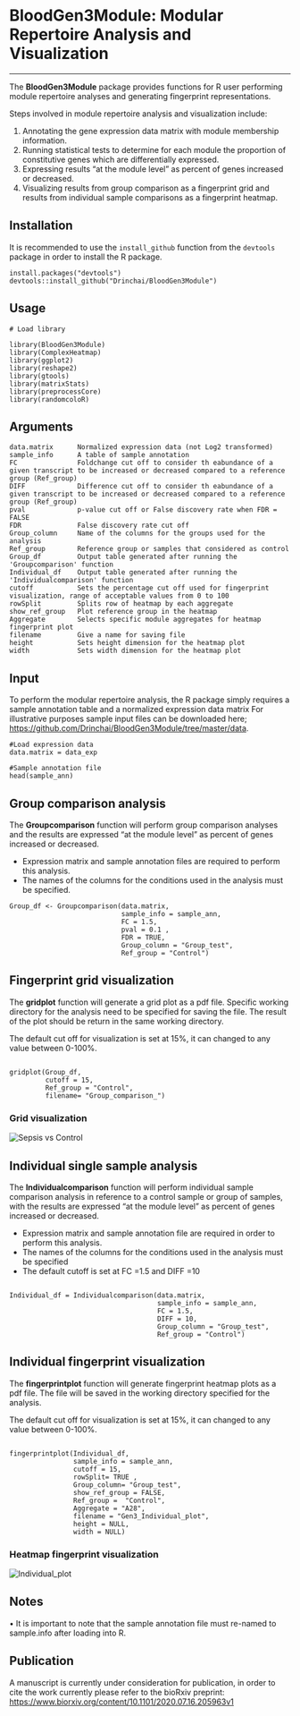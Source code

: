 # BloodGen3Module: Modular Repertoire Analysis and Visualization
***
The **BloodGen3Module** package provides functions for R user performing module repertoire analyses and generating fingerprint representations.

Steps involved in module repertoire analysis and visualization include: 

1.	Annotating the gene expression data matrix with module membership information. 
2.	Running statistical tests to determine for each module the proportion of constitutive genes which are differentially expressed.
3.	Expressing results “at the module level” as percent of genes increased or decreased. 
4.	Visualizing results from group comparison as a fingerprint grid and results from individual sample comparisons as a fingerprint heatmap.



## Installation
It is recommended to use the ```install_github``` function from the ```devtools``` package in order to install the R package.

```{r Package installation}
install.packages("devtools")
devtools::install_github("Drinchai/BloodGen3Module")
```

## Usage
```{r setup, warning=FALSE,message=FALSE}
# Load library

library(BloodGen3Module)
library(ComplexHeatmap)
library(ggplot2)
library(reshape2)
library(gtools)
library(matrixStats)
library(preprocessCore)
library(randomcoloR)
```

## Arguments
```{r argument}
data.matrix      Normalized expression data (not Log2 transformed)
sample_info      A table of sample annotation 
FC               Foldchange cut off to consider th eabundance of a given transcript to be increased or decreased compared to a reference group (Ref_group)
DIFF             Difference cut off to consider th eabundance of a given transcript to be increased or decreased compared to a reference group (Ref_group)
pval             p-value cut off or False discovery rate when FDR = FALSE
FDR              False discovery rate cut off
Group_column     Name of the columns for the groups used for the analysis
Ref_group        Reference group or samples that considered as control 
Group_df         Output table generated after running the 'Groupcomparison' function 
Individual_df    Output table generated after running the 'Individualcomparison' function
cutoff           Sets the percentage cut off used for fingerprint visualization, range of acceptable values from 0 to 100
rowSplit         Splits row of heatmap by each aggregate 
show_ref_group	 Plot reference group in the heatmap
Aggregate        Selects specific module aggregates for heatmap fingerprint plot
filename         Give a name for saving file
height           Sets height dimension for the heatmap plot
width            Sets width dimension for the heatmap plot
```



## Input
To perform the modular repertoire analysis, the R package simply requires a sample annotation table and a normalized expression data matrix
For illustrative purposes sample input files can be downloaded here; https://github.com/Drinchai/BloodGen3Module/tree/master/data.

```{r raw data and annotaion preparation}
#Load expression data
data.matrix = data_exp

#Sample annotation file
head(sample_ann)

```

## Group comparison analysis 
The **Groupcomparison** function will perform group comparison analyses and the results are expressed “at the module level” as percent of genes increased or decreased.  
- Expression matrix and sample annotation files are required to perform this analysis. 
- The names of the columns for the conditions used in the analysis must be specified.

```{r group comparison analysis,warning=FALSE}
Group_df <- Groupcomparison(data.matrix,
                            sample_info = sample_ann,
                            FC = 1.5,
                            pval = 0.1 ,
                            FDR = TRUE,
                            Group_column = "Group_test",
                            Ref_group = "Control")
```

## Fingerprint grid visualization 
The **gridplot** function will generate a grid plot as a pdf file. Specific working directory for the analysis need to be specified for saving the file. The result of the plot should be return in the same working directory.

The default cut off for visualization is set at 15%, it can changed to any value between 0-100%. 


```{r grid visulization}

gridplot(Group_df, 
         cutoff = 15, 
         Ref_group = "Control",
         filename= "Group_comparison_")

```
### Grid visualization
![Sepsis vs Control](https://github.com/Drinchai/BloodGen3Module/blob/master/2020%20July26%20Group%20comparison_Fig1.png)

## Individual single sample analysis 
The **Individualcomparison** function will perform individual sample comparison analysis in reference to a control sample or group of samples, with the results are expressed “at the module level” as percent of genes increased or decreased. 

- Expression matrix and sample annotation file are required in order to perform this analysis. 
- The names of the columns for the conditions used in the analysis must be specified
- The default cutoff is set at FC =1.5 and DIFF =10 


```{r individual single sample analysis, warning=FALSE}

Individual_df = Individualcomparison(data.matrix,
                                     sample_info = sample_ann,
                                     FC = 1.5,
                                     DIFF = 10,
                                     Group_column = "Group_test",
                                     Ref_group = "Control")
```

## Individual fingerprint visualization 
The **fingerprintplot** function will generate fingerprint heatmap plots as a pdf file. The file will be saved in the working directory specified for the analysis.

The default cut off for visualization is set at 15%, it can changed to any value between 0-100%.  
 

```{r fingerprint visualization, warning=FALSE}

fingerprintplot(Individual_df,
                sample_info = sample_ann,
                cutoff = 15,
                rowSplit= TRUE ,
                Group_column= "Group_test",
                show_ref_group = FALSE, 
                Ref_group =  "Control",
                Aggregate = "A28",
                filename = "Gen3_Individual_plot",
                height = NULL,
                width = NULL)

```
### Heatmap fingerprint visualization
![Individual_plot](https://github.com/Drinchai/BloodGen3Module/blob/master/2020%20July26%20Individual%20comparison_Fig2.png)

## Notes
•	It is important to note that the sample annotation file must re-named to sample.info after loading into R.

## Publication
A manuscript is currently under consideration for publication, in order to cite the work currently please refer to the bioRxiv preprint:
https://www.biorxiv.org/content/10.1101/2020.07.16.205963v1

